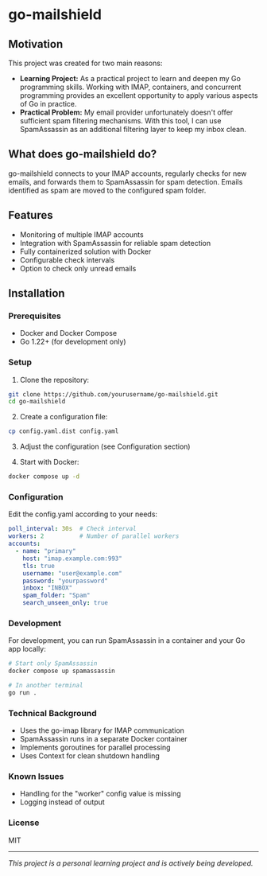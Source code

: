 # go-mailshield

## Motivation
This project was created for two main reasons:

* **Learning Project:** As a practical project to learn and deepen my Go programming skills. Working with IMAP, containers, and concurrent programming provides an excellent opportunity to apply various aspects of Go in practice.
* **Practical Problem:** My email provider unfortunately doesn't offer sufficient spam filtering mechanisms. With this tool, I can use SpamAssassin as an additional filtering layer to keep my inbox clean.

## What does go-mailshield do?
go-mailshield connects to your IMAP accounts, regularly checks for new emails, and forwards them to SpamAssassin for spam detection. Emails identified as spam are moved to the configured spam folder.

## Features
* Monitoring of multiple IMAP accounts
* Integration with SpamAssassin for reliable spam detection
* Fully containerized solution with Docker
* Configurable check intervals
* Option to check only unread emails

## Installation

### Prerequisites

* Docker and Docker Compose
* Go 1.22+ (for development only)

### Setup

1. Clone the repository:
```bash
git clone https://github.com/yourusername/go-mailshield.git
cd go-mailshield
```

2. Create a configuration file:
```bash
cp config.yaml.dist config.yaml
```

3. Adjust the configuration (see Configuration section)

4. Start with Docker:
```bash
docker compose up -d
```

### Configuration
Edit the config.yaml according to your needs:
```yaml
poll_interval: 30s  # Check interval
workers: 2          # Number of parallel workers
accounts:
  - name: "primary"
    host: "imap.example.com:993"
    tls: true
    username: "user@example.com"
    password: "yourpassword"
    inbox: "INBOX"
    spam_folder: "Spam"
    search_unseen_only: true
```

### Development
For development, you can run SpamAssassin in a container and your Go app locally:
```bash
# Start only SpamAssassin
docker compose up spamassassin

# In another terminal
go run .
```

### Technical Background

* Uses the go-imap library for IMAP communication
* SpamAssassin runs in a separate Docker container
* Implements goroutines for parallel processing
* Uses Context for clean shutdown handling

### Known Issues
* Handling for the "worker" config value is missing
* Logging instead of output

### License
MIT

___
*This project is a personal learning project and is actively being developed.*
